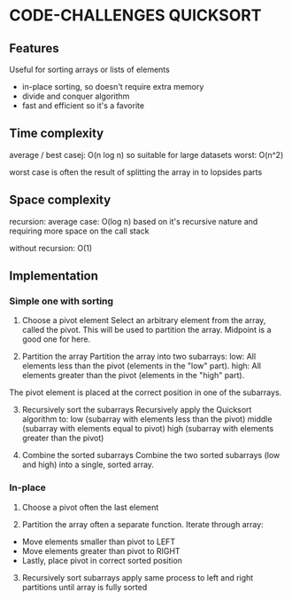 # CODE-CHALLENGES QUICKSORT

## Features
Useful for sorting arrays or lists of elements
- in-place sorting, so doesn't require extra memory
- divide and conquer algorithm
- fast and efficient so it's a favorite

## Time complexity
average / best casej: O(n log n) so suitable for large datasets
worst: O(n^2)

worst case is often the result of splitting the array in to lopsides parts

## Space complexity
recursion:
average case: O(log n)
based on it's recursive nature and requiring more space on the call stack

without recursion:
O(1)

## Implementation

### Simple one with sorting
1. Choose a pivot element
Select an arbitrary element from the array, called the pivot.
This will be used to partition the array. Midpoint is a good one for here.

2. Partition the array
Partition the array into two subarrays:
  low: All elements less than the pivot (elements in the "low" part).
  high: All elements greater than the pivot (elements in the "high" part).

The pivot element is placed at the correct position in one of the subarrays.

3. Recursively sort the subarrays
Recursively apply the Quicksort algorithm to:
  low (subarray with elements less than the pivot)
  middle (subarray with elements equal to pivot)
  high (subarray with elements greater than the pivot)

4. Combine the sorted subarrays
Combine the two sorted subarrays (low and high) into a single, sorted array.

### In-place

1. Choose a pivot
often the last element

2. Partition the array
often a separate function. Iterate through array:
- Move elements smaller than pivot to LEFT
- Move elements greater than pivot to RIGHT
- Lastly, place pivot in correct sorted position

3. Recursively sort subarrays
apply same process to left and right partitions until array is fully sorted

